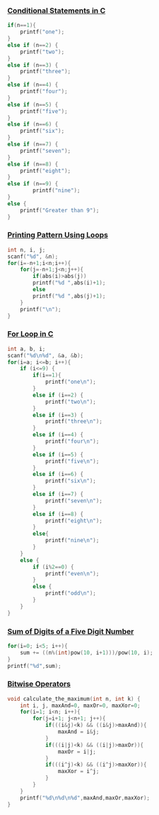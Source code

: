 ### [Conditional Statements in C](https://www.hackerrank.com/challenges/conditional-statements-in-c/problem "Conditional Statements in C")

```c
if(n==1){
    printf("one");
}
else if (n==2) {
    printf("two");
}
else if (n==3) {
    printf("three");
}
else if (n==4) {
    printf("four");
}
else if (n==5) {
    printf("five");
}
else if (n==6) {
    printf("six");
}
else if (n==7) {
    printf("seven");
}
else if (n==8) {
    printf("eight");
}
else if (n==9) {
        printf("nine");
}
else {
    printf("Greater than 9");
}
```

### [Printing Pattern Using Loops](https://www.hackerrank.com/challenges/printing-pattern-2/problem "Printing Pattern Using Loops")

```c
int n, i, j;
scanf("%d", &n);
for(i=-n+1;i<n;i++){
    for(j=-n+1;j<n;j++){
        if(abs(i)>abs(j))
        printf("%d ",abs(i)+1);
        else 
        printf("%d ",abs(j)+1);
    }
    printf("\n");
}
```

### [For Loop in C](hackerrank.com/challenges/for-loop-in-c/problem "For Loop in C")
    
```c
int a, b, i;
scanf("%d\n%d", &a, &b);
for(i=a; i<=b; i++){
    if (i<=9) {
        if(i==1){
            printf("one\n");
        }
        else if (i==2) {
            printf("two\n");
        }
        else if (i==3) {
            printf("three\n");
        }
        else if (i==4) {
            printf("four\n");
        }
        else if (i==5) {
            printf("five\n");
        }
        else if (i==6) {
            printf("six\n");
        }
        else if (i==7) {
            printf("seven\n");
        }
        else if (i==8) {
            printf("eight\n");
        }
        else{
            printf("nine\n");
        }
    }
    else {
        if (i%2==0) {
            printf("even\n");
        }
        else {
            printf("odd\n");
        }
    }
}
```

### [Sum of Digits of a Five Digit Number](www.hackerrank.com/challenges/sum-of-digits-of-a-five-digit-number/problem "Sum of Digits of a Five Digit Number")

```c
for(i=0; i<5; i++){
    sum += ((n%(int)pow(10, i+1)))/pow(10, i);
}
printf("%d",sum);
```
### [Bitwise Operators](https://www.hackerrank.com/challenges/bitwise-operators-in-c/problem "Bitwise Operators")

```c
void calculate_the_maximum(int n, int k) {
    int i, j, maxAnd=0, maxOr=0, maxXor=0;
    for(i=1; i<n; i++){
        for(j=i+1; j<n+1; j++){
            if(((i&j)<k) && ((i&j)>maxAnd)){
                maxAnd = i&j;
            }
            if(((i|j)<k) && ((i|j)>maxOr)){
                maxOr = i|j;
            }
            if(((i^j)<k) && ((i^j)>maxXor)){
                maxXor = i^j;
            }
        }
    }
    printf("%d\n%d\n%d",maxAnd,maxOr,maxXor);
}
```